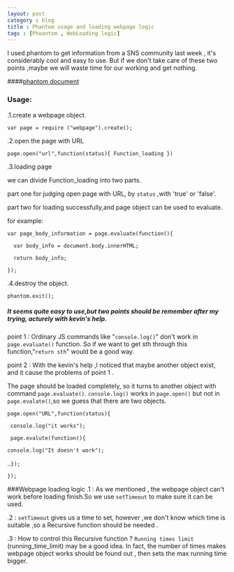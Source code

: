 ```yaml
---
layout: post
category : blog
title : Phantom usage and loading webpage logic 
tags : [Phoantom , WebLoading logic]
---
```


I used phantom to get information from a SNS community last week , it's considerably cool and easy to use. But if we don't take care of these two points ,maybe we will  waste time for our working and get nothing.  

####<a href ="http://code.google.com/p/phantomjs/wiki/QuickStart">phantom document</a>

### Usage:
.1.create a webpage object.

`var page = require ("webpage").create();`

.2.open the page with URL 

`page.open("url",function(status){ Function_loading })`

.3.loading page

we can divide Function_loading into two parts.

part one for judging open page with URL, by `status` ,with 'true' or 'false'.

part two for loading successfully,and page object can be used to evaluate.

for example:

`var page_body_information = page.evaluate(function(){`

`  var body_info = document.body.innerHTML;`

`  return body_info;`

`}); `


.4.destroy the object.

`phantom.exit();` 



##### It seems quite easy to use,but two points should be remember after my trying, acturely with  kevin's help.

point 1 : Ordinary JS commands like "`console.log()`" don't work in `page.evaluate()` function. So if we want to get sth through this function,"`return sth`" would be a good way.

point 2 : With the kevin's help ,I noticed that maybe another object exist, and it cause the problems of point 1 .

The page should be loaded completely, so it turns to another object with command `page.evaluate()`. `console.log()` works in `page.open()` but not in `page.evalate()`,so we guess that there are two objects.

`page.open("URL",function(status){`

` console.log("it works");`

` page.evalute(function(){`

`console.log("It doesn't work");`

 ..`});` 

`});`


###Webpage loading logic
.1 : As we mentioned , the webpage object can't work before loading finish.So we use `setTimeout` to make sure it can be used.

.2 : `setTimeout` gives us a time to set, however ,we don't know which time is suitable ,so a Recursive function should be needed .

.3 : How to control this Recursive function ? `Running times limit` (running_time_limit) may be a good idea. In fact, the number of times makes webpage object works should be found out , then sets the max running time bigger.     

 




